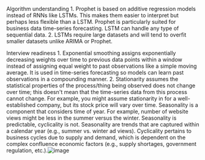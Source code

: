 Algorithm understanding
	1. Prophet is based on additive regression models instead of RNNs like LSTMs. This makes them easier to interpret but perhaps less flexible than a LSTM. Prophet is particularly suited for business data time-series forecasting. LSTM can handle any type of sequential data.
	2. LSTMs require large datasets and will tend to overfit smaller datasets unlike ARIMA or Prophet.

Interview readiness
	1. Exponential smoothing assigns exponentially decreasing weights over time to previous data points within a window instead of assigning equal weight to past observations like a simple moving average. It is used in time-series forecasting so models can learn past observations in a compounding manner.
	2. Stationarity assumes the statistical properties of the process/thing being observed does not change over time; this doesn't mean that the time-series data from this process cannot change. For example, you might assume stationarity in for a well-established company, but its stock price will vary over time. Seasonality is a component that considers time of year. For example, number of website views might be less in the summer versus the winter.
Seasonality is predictable, cyclicality is not. Seasonality are trends that are captured within a calendar year (e.g., summer vs. winter ad views). Cyclicality pertains to business cycles due to supply and demand, which is dependent on the complex confluence economic factors (e.g., supply shortages, government regulation, etc.).![image](https://user-images.githubusercontent.com/104463555/200614680-17594bed-c792-49c5-bc98-53a444ba7059.png)

